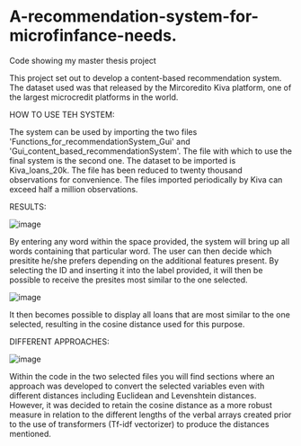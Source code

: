 # A-recommendation-system-for-microfinfance-needs.
Code showing my master thesis project

This project set out to develop a content-based recommendation system. 
The dataset used was that released by the Mircoredito Kiva platform, one of the largest microcredit platforms in the world. 

 HOW TO USE TEH SYSTEM:
 
The system can be used by importing the two files 'Functions_for_recommendationSystem_Gui' and 'Gui_content_based_recommendationSystem'. 
The file with which to use the final system is the second one. The dataset to be imported is Kiva_loans_20k. The file has been reduced to twenty thousand observations for convenience. The files imported periodically by Kiva can exceed half a million observations.


RESULTS:

![image](https://user-images.githubusercontent.com/95644969/210348873-5315998e-0eb4-4b9d-a03b-562f094e061d.png)

By entering any word within the space provided, the system will bring up all words containing that particular word. The user can then decide which presitite he/she prefers depending on the additional features present. 
By selecting the ID and inserting it into the label provided, it will then be possible to receive the presites most similar to the one selected.

![image](https://user-images.githubusercontent.com/95644969/210350611-16a9bf38-7cce-4126-9caa-23e2ffa85be9.png)

It then becomes possible to display all loans that are most similar to the one selected, resulting in the cosine distance used for this purpose.

DIFFERENT APPROACHES:

![image](https://user-images.githubusercontent.com/95644969/210350694-ba6e7c0d-edcf-434c-9ff6-5b0ce3776474.png)

Within the code in the two selected files you will find sections where an approach was developed to convert the selected variables even with different distances including Euclidean and Levenshtein distances.
However, it was decided to retain the cosine distance as a more robust measure in relation to the different lengths of the verbal arrays created prior to the use of transformers (Tf-idf vectorizer) to produce the distances mentioned.
